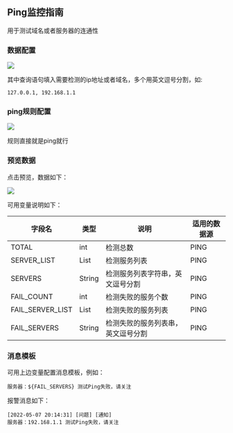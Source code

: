 ## Ping监控指南

用于测试域名或者服务器的连通性

### 数据配置

<img src="https://gitee.com/tim_guai/frostmourne/raw/master/doc/wiki/img/ping-metric.png" />

其中查询语句填入需要检测的ip地址或者域名，多个用英文逗号分割，如:

```
127.0.0.1, 192.168.1.1
```

### ping规则配置

<img src="https://gitee.com/tim_guai/frostmourne/raw/master/doc/wiki/img/ping-rule.png" />

规则直接就是ping就行

### 预览数据

点击预览，数据如下：

<img src="https://gitee.com/tim_guai/frostmourne/raw/master/doc/wiki/img/ping-data.png" />

可用变量说明如下：

 字段名  | 类型     | 说明  | 适用的数据源
-------- |----------| ------- | -----
TOTAL | int | 检测总数 | PING
SERVER_LIST | List<String> | 检测服务列表 | PING
SERVERS | String | 检测服务列表字符串，英文逗号分割 | PING
FAIL_COUNT | int | 检测失败的服务个数 | PING
FAIL_SERVER_LIST | List<String> | 检测失败的服务列表 | PING
FAIL_SERVERS | String | 检测失败的服务列表串，英文逗号分割 | PING

### 消息模板

可用上边变量配置消息模板，例如：

```
服务器：${FAIL_SERVERS} 测试Ping失败，请关注
```

报警消息如下：

```
[2022-05-07 20:14:31] [问题] [通知]
服务器：192.168.1.1 测试Ping失败，请关注
```
